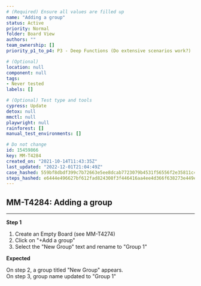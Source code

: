 ```yaml
---
# (Required) Ensure all values are filled up
name: "Adding a group"
status: Active
priority: Normal
folder: Board View
authors: ""
team_ownership: []
priority_p1_to_p4: P3 - Deep Functions (Do extensive scenarios work?)

# (Optional)
location: null
component: null
tags: 
- Never tested
labels: []

# (Optional) Test type and tools
cypress: Update
detox: null
mmctl: null
playwright: null
rainforest: []
manual_test_environments: []

# Do not change
id: 15459866
key: MM-T4284
created_on: "2021-10-14T11:43:35Z"
last_updated: "2022-12-01T21:04:49Z"
case_hashed: 559bf8dbdf399c7b72663e5ee8dcab7723079b4531f56556f2e35811c4ceb85115c3bbcfe6954bd7e843ccda47a931f5
steps_hashed: e6444e496627bf612fad824308f3f446416aa4ee4d366f638273e449ea7685d253a0ec41f3c1dd14fae222f6046c5d20
---
```


<!-- (Auto-generated) Based on frontmatter's "key" and "name" -->

## MM-T4284: Adding a group

---

**Step 1**

1. Create an Empty Board (see MM-T4274)
2. Click on "+Add a group"
3. Select the "New Group" text and rename to "Group 1"

**Expected**

On step 2, a group titled "New Group" appears.\
On step 3, group name updated to "Group 1"
